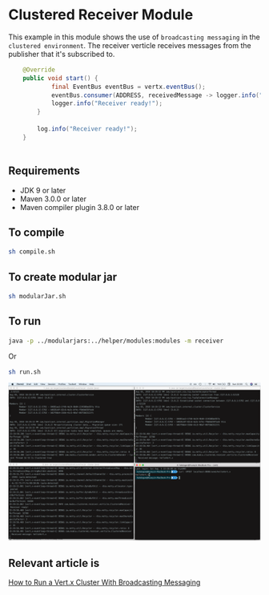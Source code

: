 # Clustered Receiver Module

This example in this module shows the use of `broadcasting messaging` in the `clustered environment`. The receiver verticle receives messages from the publisher that it's subscribed to.

```java
    @Override
    public void start() {
            final EventBus eventBus = vertx.eventBus();
            eventBus.consumer(ADDRESS, receivedMessage -> logger.info("Received message: " + receivedMessage.body()));
            logger.info("Receiver ready!");
        }

        log.info("Receiver ready!");
    }
    
```

## Requirements
* JDK 9 or later
* Maven 3.0.0 or later
* Maven compiler plugin 3.8.0 or later

## To compile
```bash
sh compile.sh
```

## To create modular jar
```bash
sh modularJar.sh
```

## To run
```bash
java -p ../modularjars:../helper/modules:modules -m receiver
```
Or

```bash
sh run.sh
```

![](images/receiver.png)

## Relevant article is
[How to Run a Vert.x Cluster With Broadcasting Messaging](https://medium.com/@hakdogan/how-to-run-a-vert-x-cluster-with-broadcasting-messaging-fc79ff113c9c)